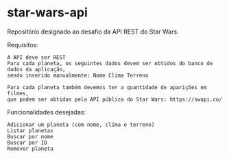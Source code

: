# star-wars-api
Repositório designado ao desafio da API REST do Star Wars.

Requisitos:

    A API deve ser REST
    Para cada planeta, os seguintes dados devem ser obtidos do banco de dados da aplicação, 
    sendo inserido manualmente: Nome Clima Terreno
    
    Para cada planeta também devemos ter a quantidade de aparições em filmes, 
    que podem ser obtidas pela API pública do Star Wars: https://swapi.co/

Funcionalidades desejadas:

    Adicionar um planeta (com nome, clima e terreno)
    Listar planetas
    Buscar por nome
    Buscar por ID
    Remover planeta
